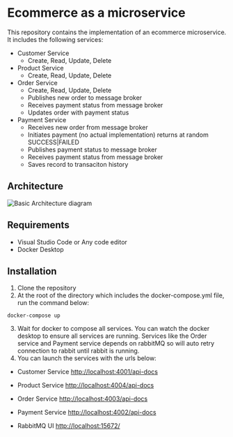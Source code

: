 # Ecommerce as a microservice

This repository contains the implementation of an ecommerce microservice. It includes the following services:

 - Customer Service
	 - Create, Read, Update, Delete
 - Product Service
	 - Create, Read, Update, Delete
 - Order Service
	 - Create, Read, Update, Delete
	 - Publishes new order to message broker
	 - Receives payment status from message broker
	 - Updates order with payment status
 - Payment Service
	 - Receives new order from message broker
	 - Initiates payment (no actual implementation) returns at random SUCCESS|FAILED
	 - Publishes payment status to message broker
	 - Receives payment status from message broker 
	 - Saves record to transaciton history

## Architecture

![Basic Architecture diagram](https://res.cloudinary.com/dpyywotyh/image/upload/v1645660311/EcommerceArchitecture_omepg6.png)


## Requirements

 - Visual Studio Code or Any code editor
 - Docker Desktop
 

## Installation

 1. Clone the repository
 2. At the root of the directory which includes the docker-compose.yml file, run the command below:
```
docker-compose up
```
3. Wait for docker to compose all services. You can watch the docker desktop to ensure all services are running. Services like the Order service and Payment service depends on rabbitMQ so will auto retry connection to rabbit until rabbit is running.
4. You can launch the services with the urls below:


- Customer Service [http://localhost:4001/api-docs](http://localhost:4001/api-docs)

- Product Service [http://localhost:4004/api-docs](http://localhost:4004/api-docs)

- Order Service [http://localhost:4003/api-docs](http://localhost:4003/api-docs)
		
- Payment Service [http://localhost:4002/api-docs](http://localhost:4002/api-docs)
		
- RabbitMQ UI [http://localhost:15672/](http://localhost:15672/)
